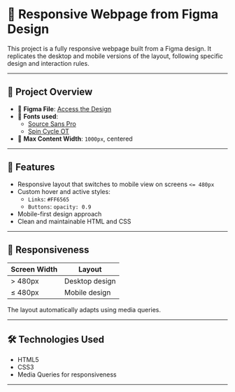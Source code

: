 # 📱 Responsive Webpage from Figma Design

This project is a fully responsive webpage built from a Figma design. It replicates the desktop and mobile versions of the layout, following specific design and interaction rules.

---

## 📁 Project Overview

- 🔗 **Figma File**: [Access the Design](https://www.figma.com/design/Kj67OUUBSh0vjU3cNuboBe/header?node-id=0-2&t=VCENI9N5g5g3GMFJ-0)
- 🎨 **Fonts used**:
  - [Source Sans Pro](https://www.fontsquirrel.com/fonts/source-sans-pro)
  - [Spin Cycle OT](https://www.fontsquirrel.com/fonts/Spin-Cycle-OT)
- 📐 **Max Content Width**: `1000px`, centered

---

## 🌟 Features

- Responsive layout that switches to mobile view on screens `<= 480px`
- Custom hover and active styles:
  - `Links`: `#FF6565`
  - `Buttons`: `opacity: 0.9`
- Mobile-first design approach
- Clean and maintainable HTML and CSS

---

## 📱 Responsiveness

| Screen Width        | Layout               |
|---------------------|----------------------|
| > 480px             | Desktop design       |
| ≤ 480px             | Mobile design        |

The layout automatically adapts using media queries.

---

## 🛠️ Technologies Used

- HTML5
- CSS3
- Media Queries for responsiveness

---
